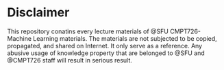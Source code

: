 # Disclaimer 


This repository conatins every lecture materials of @SFU CMPT726-Machine Learning materials.
The materials are not subjected to be copied, propagated, and shared on Internet. It only serve as a reference.
Any abusive usage of knowledge property that are belonged to @SFU and @CMPT726 staff will result in serious result.
